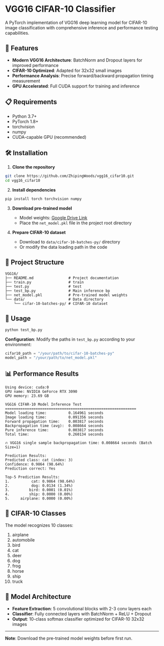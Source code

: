 # VGG16 CIFAR-10 Classifier

A PyTorch implementation of VGG16 deep learning model for CIFAR-10 image classification with comprehensive inference and performance testing capabilities.

## 🚀 Features

- **Modern VGG16 Architecture**: BatchNorm and Dropout layers for improved performance
- **CIFAR-10 Optimized**: Adapted for 32x32 small images  
- **Performance Analysis**: Precise forward/backward propagation timing measurement
- **GPU Accelerated**: Full CUDA support for training and inference

## 📋 Requirements

- Python 3.7+
- PyTorch 1.8+
- torchvision
- numpy
- CUDA-capable GPU (recommended)

## 🛠️ Installation

1. **Clone the repository**
```bash
git clone https://github.com/ZhipingWoods/vgg16_cifar10.git
cd vgg16_cifar10
```

2. **Install dependencies**
```bash
pip install torch torchvision numpy
```

3. **Download pre-trained model**
   - Model weights: [Google Drive Link](https://drive.google.com/file/d/1qS7OCkll7uCzY7u2cak6un4-ExcOAXgC/view?usp=drive_link)
   - Place the `net_model.pkl` file in the project root directory

4. **Prepare CIFAR-10 dataset**
   - Download to `data/cifar-10-batches-py/` directory
   - Or modify the data loading path in the code

## 📁 Project Structure

```
VGG16/
├── README.md                # Project documentation
├── train.py                 # train
├── test.py                  # test
├── test_bp.py               # Main inference bp 
├── net_model.pkl            # Pre-trained model weights
└── data/                    # Data directory
    └── cifar-10-batches-py/ # CIFAR-10 dataset
```

## 🚀 Usage

```bash
python test_bp.py
```

**Configuration**: Modify the paths in `test_bp.py` according to your environment:

```python
cifar10_path = "/your/path/to/cifar-10-batches-py"
model_path = "/your/path/to/net_model.pkl"
```

## 📊 Performance Results

```
Using device: cuda:0
GPU name: NVIDIA GeForce RTX 3090
GPU memory: 23.69 GB

VGG16 CIFAR-10 Model Inference Test
============================================================
Model loading time:          0.164961 seconds
Image loading time:          0.091356 seconds
Forward propagation time:    0.003817 seconds
Backpropagation time (avg):  0.008664 seconds
Pure inference time:         0.003817 seconds
Total time:                  0.260134 seconds

🔥 VGG16 single sample backpropagation time: 0.008664 seconds (Batch Size=1)

Prediction Results:
Predicted class: cat (index: 3)
Confidence: 0.9864 (98.64%)
Prediction correct: Yes

Top-5 Prediction Results:
1.          cat: 0.9864 (98.64%)
2.          dog: 0.0134 (1.34%)
3.         bird: 0.0001 (0.01%)
4.         ship: 0.0000 (0.00%)
5.     airplane: 0.0000 (0.00%)
```

## 🎯 CIFAR-10 Classes

The model recognizes 10 classes:
1. airplane
2. automobile  
3. bird
4. cat
5. deer
6. dog
7. frog
8. horse
9. ship
10. truck

## 🔧 Model Architecture

- **Feature Extraction**: 5 convolutional blocks with 2-3 conv layers each
- **Classifier**: Fully connected layers with BatchNorm + ReLU + Dropout
- **Output**: 10-class softmax classifier optimized for CIFAR-10 32x32 images


---

**Note**: Download the pre-trained model weights before first run.